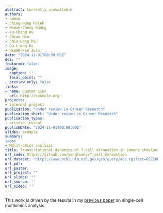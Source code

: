 ```yaml
---
abstract: Currently unavailable
authors:
- admin
- Ching-Hung Hsieh
- Hsuan-Cheng Huang
- Yu-Ching Wu
- Chiun Hsu
- Chia-Lang Hsu
- Da-Liang Ou
- Hsueh-Fen Juan
date: "2024-11-01T00:00:00Z"
doi: ""
featured: false
image:
  caption: ''
  focal_point: ""
  preview_only: false
links:
- name: Custom Link
  url: http://example.org
projects:
- internal-project
publication: "Under review in Cancer Research"
publication_short: "Under review in Cancer Research"
publication_types:
- article-journal
publishDate: "2024-11-01T00:00:00Z"
slides: example
summary: 
tags:
- Mulit-omics analysis
title: Transcriptional dynamics of T-cell exhaustion in immune checkpoint inhibitor resistance at single-cell resolution
url_code: https://github.com/yangtseng/T_cell_exhaustion
url_dataset: 'https://www.ncbi.nlm.nih.gov/geo/query/acc.cgi?acc=GSE268165'
url_pdf: 
url_poster: 
url_project: ""
url_slides: ""
url_source: ''
url_video: ''
---
```


This work is driven by the results in my [previous paper](/publication/JCA2023) on single-cell multiomics analysis.
